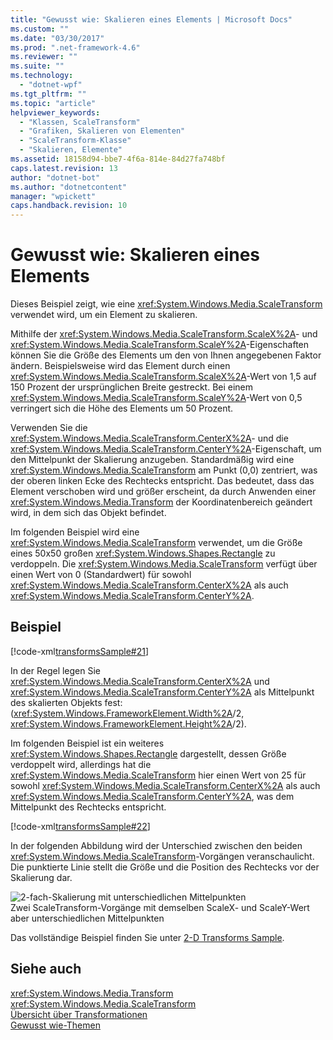 ```yaml
---
title: "Gewusst wie: Skalieren eines Elements | Microsoft Docs"
ms.custom: ""
ms.date: "03/30/2017"
ms.prod: ".net-framework-4.6"
ms.reviewer: ""
ms.suite: ""
ms.technology: 
  - "dotnet-wpf"
ms.tgt_pltfrm: ""
ms.topic: "article"
helpviewer_keywords: 
  - "Klassen, ScaleTransform"
  - "Grafiken, Skalieren von Elementen"
  - "ScaleTransform-Klasse"
  - "Skalieren, Elemente"
ms.assetid: 18158d94-bbe7-4f6a-814e-84d27fa748bf
caps.latest.revision: 13
author: "dotnet-bot"
ms.author: "dotnetcontent"
manager: "wpickett"
caps.handback.revision: 10
---
```

# Gewusst wie: Skalieren eines Elements
Dieses Beispiel zeigt, wie eine <xref:System.Windows.Media.ScaleTransform> verwendet wird, um ein Element zu skalieren.  
  
 Mithilfe der <xref:System.Windows.Media.ScaleTransform.ScaleX%2A>\- und <xref:System.Windows.Media.ScaleTransform.ScaleY%2A>\-Eigenschaften können Sie die Größe des Elements um den von Ihnen angegebenen Faktor ändern.  Beispielsweise wird das Element durch einen <xref:System.Windows.Media.ScaleTransform.ScaleX%2A>\-Wert von 1,5 auf 150 Prozent der ursprünglichen Breite gestreckt.  Bei einem <xref:System.Windows.Media.ScaleTransform.ScaleY%2A>\-Wert von 0,5 verringert sich die Höhe des Elements um 50 Prozent.  
  
 Verwenden Sie die <xref:System.Windows.Media.ScaleTransform.CenterX%2A>\- und die <xref:System.Windows.Media.ScaleTransform.CenterY%2A>\-Eigenschaft, um den Mittelpunkt der Skalierung anzugeben.  Standardmäßig wird eine <xref:System.Windows.Media.ScaleTransform> am Punkt \(0,0\) zentriert, was der oberen linken Ecke des Rechtecks entspricht.  Das bedeutet, dass das Element verschoben wird und größer erscheint, da durch Anwenden einer <xref:System.Windows.Media.Transform> der Koordinatenbereich geändert wird, in dem sich das Objekt befindet.  
  
 Im folgenden Beispiel wird eine <xref:System.Windows.Media.ScaleTransform> verwendet, um die Größe eines 50x50 großen <xref:System.Windows.Shapes.Rectangle> zu verdoppeln.  Die <xref:System.Windows.Media.ScaleTransform> verfügt über einen Wert von 0 \(Standardwert\) für sowohl <xref:System.Windows.Media.ScaleTransform.CenterX%2A> als auch <xref:System.Windows.Media.ScaleTransform.CenterY%2A>.  
  
## Beispiel  
 [!code-xml[transformsSample#21](../../../../samples/snippets/csharp/VS_Snippets_Wpf/transformsSample/CS/ScaleTransformExample.xaml#21)]  
  
 In der Regel legen Sie <xref:System.Windows.Media.ScaleTransform.CenterX%2A> und <xref:System.Windows.Media.ScaleTransform.CenterY%2A> als Mittelpunkt des skalierten Objekts fest: \(<xref:System.Windows.FrameworkElement.Width%2A>\/2, <xref:System.Windows.FrameworkElement.Height%2A>\/2\).  
  
 Im folgenden Beispiel ist ein weiteres <xref:System.Windows.Shapes.Rectangle> dargestellt, dessen Größe verdoppelt wird, allerdings hat die <xref:System.Windows.Media.ScaleTransform> hier einen Wert von 25 für sowohl <xref:System.Windows.Media.ScaleTransform.CenterX%2A> als auch <xref:System.Windows.Media.ScaleTransform.CenterY%2A>, was dem Mittelpunkt des Rechtecks entspricht.  
  
 [!code-xml[transformsSample#22](../../../../samples/snippets/csharp/VS_Snippets_Wpf/transformsSample/CS/ScaleTransformExample.xaml#22)]  
  
 In der folgenden Abbildung wird der Unterschied zwischen den beiden <xref:System.Windows.Media.ScaleTransform>\-Vorgängen veranschaulicht.  Die punktierte Linie stellt die Größe und die Position des Rechtecks vor der Skalierung dar.  
  
 ![2&#45;fach&#45;Skalierung mit unterschiedlichen Mittelpunkten](../../../../docs/framework/wpf/graphics-multimedia/media/wcpsdk-graphicsmm-scalecenter.png "wcpsdk\_graphicsmm\_scalecenter")  
Zwei ScaleTransform\-Vorgänge mit demselben ScaleX\- und ScaleY\-Wert aber unterschiedlichen Mittelpunkten  
  
 Das vollständige Beispiel finden Sie unter [2\-D Transforms Sample](http://go.microsoft.com/fwlink/?LinkID=158252).  
  
## Siehe auch  
 <xref:System.Windows.Media.Transform>   
 <xref:System.Windows.Media.ScaleTransform>   
 [Übersicht über Transformationen](../../../../docs/framework/wpf/graphics-multimedia/transforms-overview.md)   
 [Gewusst wie\-Themen](../../../../docs/framework/wpf/graphics-multimedia/transformations-how-to-topics.md)